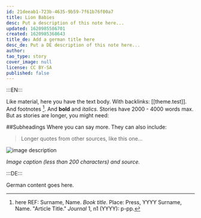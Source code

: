 ```yaml
---
id: 21deeab1-723b-4635-9b59-7f61b76f00a7
title: Lion Babies
desc: Put a description of this note here...
updated: 1620985586701
created: 1620985368643
title_de: Add a german title here
desc_de: Put a DE description of this note here...
author: 
tao_type: story
cover_image: null
license: CC BY-SA
published: false
---
```



:::EN:::

Like material, here you have the text body. With backlinks: [[theme.test]].
And footnotes [^footnote1].
And **bold** and _italics_. Stories have 2000 - 4000 words max.
But as stories are longer, you might need:

##Subheadings
Where you can say more.
They can also include:
>Longer quotes from other sources, like this one...

![image description](/images/example/MfN-HBSB-Nr97.png)

_Image caption (less than 200 characters) and source._

[^footnote1]: here REF: Surname, Name. _Book title_. Place: Press, YYYY
Surname, Name. "Article Title." _Journal_ 1, n1 (YYYY): p-pp.

<!-- And this allows us to leave notes to the others that are not visible in the preview. -->

:::DE:::

German content goes here.

